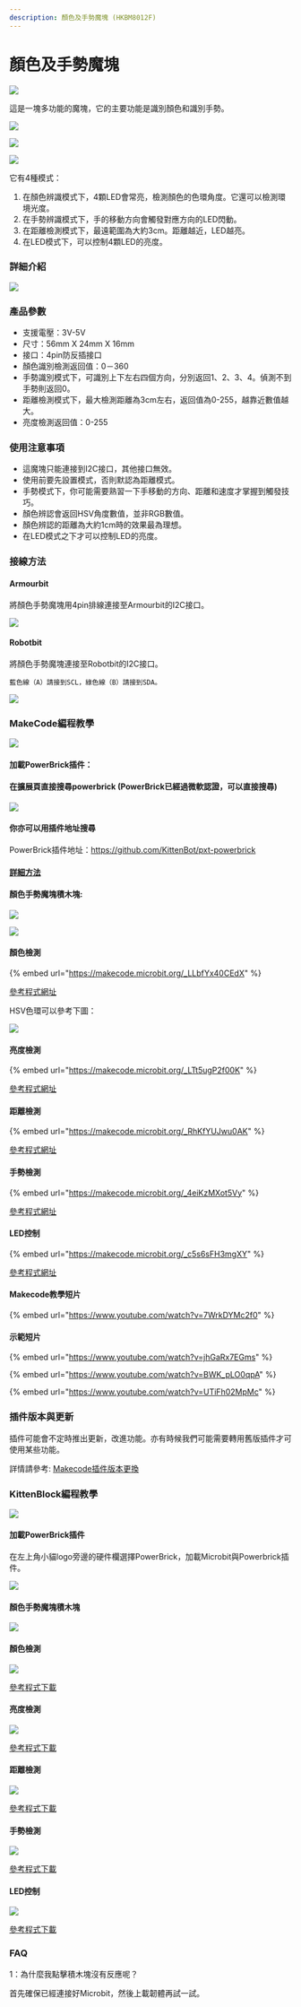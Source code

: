 ```yaml
---
description: 顏色及手勢魔塊 (HKBM8012F)
---
```


# 顏色及手勢魔塊

![](https://kittenbothk.readthedocs.io/en/latest/\_images/09\_06.png)

這是一塊多功能的魔塊，它的主要功能是識別顏色和識別手勢。

![](https://kittenbothk.readthedocs.io/en/latest/\_images/IMG\_2572.GIF)

![](https://kittenbothk.readthedocs.io/en/latest/\_images/IMG\_2573.GIF)

![](https://kittenbothk.readthedocs.io/en/latest/\_images/IMG\_2574.GIF)

它有4種模式：

1. 在顏色辨識模式下，4顆LED會常亮，檢測顏色的色環角度。它還可以檢測環境光度。
2. 在手勢辨識模式下，手的移動方向會觸發對應方向的LED閃動。
3. 在距離檢測模式下，最遠範圍為大約3cm。距離越近，LED越亮。
4. 在LED模式下，可以控制4顆LED的亮度。

### 詳細介紹

![](https://kittenbothk.readthedocs.io/en/latest/\_images/09\_05.png)

### 產品參數

* 支援電壓：3V-5V
* 尺寸：56mm X 24mm X 16mm
* 接口：4pin防反插接口
* 顏色識別檢測返回值：0－360
* 手勢識別模式下，可識別上下左右四個方向，分別返回1、2、3、4。偵測不到手勢則返回0。
* 距離檢測模式下，最大檢測距離為3cm左右，返回值為0-255，越靠近數值越大。
* 亮度檢測返回值：0-255

### 使用注意事項

* 這魔塊只能連接到I2C接口，其他接口無效。
* 使用前要先設置模式，否則默認為距離模式。
* 手勢模式下，你可能需要熟習一下手移動的方向、距離和速度才掌握到觸發技巧。
* 顏色辨認會返回HSV角度數值，並非RGB數值。
* 顏色辨認的距離為大約1cm時的效果最為理想。
* 在LED模式之下才可以控制LED的亮度。

### 接線方法

#### Armourbit

將顏色手勢魔塊用4pin排線連接至Armourbit的I2C接口。

![](https://kittenbothk.readthedocs.io/en/latest/\_images/color\_wire.png)

#### Robotbit

將顏色手勢魔塊連接至Robotbit的I2C接口。

```
藍色線（A）請接到SCL，綠色線（B）請接到SDA。
```

![](https://kittenbothk.readthedocs.io/en/latest/\_images/gesture\_wire1.png)

### MakeCode編程教學

![](https://kittenbothk.readthedocs.io/en/latest/\_images/mcbanner13.png)

#### 加載PowerBrick插件：

#### 在擴展頁直接搜尋powerbrick (PowerBrick已經過微軟認證，可以直接搜尋)

![](https://kittenbothk.readthedocs.io/en/latest/\_images/powerbrick\_search.png)

#### 你亦可以用插件地址搜尋

PowerBrick插件地址：https://github.com/KittenBot/pxt-powerbrick

#### [詳細方法](../../ge-bian-cheng-ping-tai-jie-shao/makecode/kittenbotandmakecode.md)

#### 顏色手勢魔塊積木塊:

![](https://kittenbothk.readthedocs.io/en/latest/\_images/colorgestureblocks1.png)

![](https://kittenbothk.readthedocs.io/en/latest/\_images/colorgestureblocks2.png)

#### 顏色檢測

{% embed url="https://makecode.microbit.org/_LLbfYx40CEdX" %}

[參考程式網址](https://makecode.microbit.org/\_LLbfYx40CEdX)

HSV色環可以參考下圖：

![](https://kittenbothk.readthedocs.io/en/latest/\_images/hsv.jpg)

#### 亮度檢測

{% embed url="https://makecode.microbit.org/_LTt5ugP2f00K" %}

[參考程式網址](https://makecode.microbit.org/\_LTt5ugP2f00K)

#### 距離檢測

{% embed url="https://makecode.microbit.org/_RhKfYUJwu0AK" %}

[參考程式網址](https://makecode.microbit.org/\_RhKfYUJwu0AK)

#### 手勢檢測

{% embed url="https://makecode.microbit.org/_4eiKzMXot5Vy" %}

[參考程式網址](https://makecode.microbit.org/\_4eiKzMXot5Vy)

#### LED控制

{% embed url="https://makecode.microbit.org/_c5s6sFH3mgXY" %}

[參考程式網址](https://makecode.microbit.org/\_c5s6sFH3mgXY)

#### Makecode教學短片

{% embed url="https://www.youtube.com/watch?v=7WrkDYMc2f0" %}

#### 示範短片

{% embed url="https://www.youtube.com/watch?v=jhGaRx7EGms" %}

{% embed url="https://www.youtube.com/watch?v=BWK_pLO0qpA" %}

{% embed url="https://www.youtube.com/watch?v=UTiFh02MpMc" %}

### 插件版本與更新

插件可能會不定時推出更新，改進功能。亦有時候我們可能需要轉用舊版插件才可使用某些功能。

詳情請參考: [Makecode插件版本更換](../../ge-bian-cheng-ping-tai-jie-shao/makecode/makecodeextupdate.md)

### KittenBlock編程教學

![](https://kittenbothk.readthedocs.io/en/latest/\_images/kbbanner7.png)

#### 加載PowerBrick插件

在左上角小貓logo旁邊的硬件欄選擇PowerBrick，加載Microbit與Powerbrick插件。

![](https://kittenbothk.readthedocs.io/en/latest/\_images/addextension1.png)

#### 顏色手勢魔塊積木塊

![](https://kittenbothk.readthedocs.io/en/latest/\_images/kbcolorgestureblocks.png)

#### 顏色檢測

![](https://kittenbothk.readthedocs.io/en/latest/\_images/kbcolor.png)

[參考程式下載](https://bit.ly/PowerbrickM7\_01sb3)

#### 亮度檢測

![](https://kittenbothk.readthedocs.io/en/latest/\_images/kbbrightness.png)

[參考程式下載](https://bit.ly/PowerbrickM7\_02sb3)

#### 距離檢測

![](https://kittenbothk.readthedocs.io/en/latest/\_images/kbcolordist.png)

[參考程式下載](https://bit.ly/PowerbrickM7\_03sb3)

#### 手勢檢測

![](https://kittenbothk.readthedocs.io/en/latest/\_images/kbgesture.png)

[參考程式下載](https://bit.ly/PowerbrickM7\_04sb3)

#### LED控制

![](https://kittenbothk.readthedocs.io/en/latest/\_images/kbled.png)

[參考程式下載](https://bit.ly/PowerbrickM7\_05sb3)

### FAQ

1：為什麼我點擊積木塊沒有反應呢？

首先確保已經連接好Microbit，然後上載韌體再試一試。
